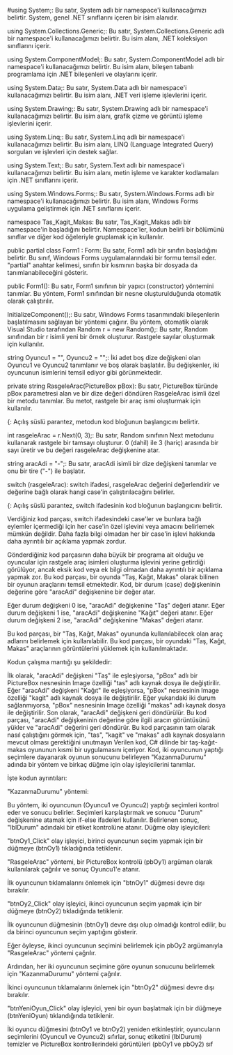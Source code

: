 #using System;:
Bu satır, System adlı bir namespace'i kullanacağımızı belirtir. System, genel .NET sınıflarını içeren bir isim alanıdır.

using System.Collections.Generic;:
Bu satır, System.Collections.Generic adlı bir namespace'i kullanacağımızı belirtir. Bu isim alanı, .NET koleksiyon sınıflarını içerir.

using System.ComponentModel;:
Bu satır, System.ComponentModel adlı bir namespace'i kullanacağımızı belirtir. Bu isim alanı, bileşen tabanlı programlama için .NET bileşenleri ve olaylarını içerir.

using System.Data;:
Bu satır, System.Data adlı bir namespace'i kullanacağımızı belirtir. Bu isim alanı, .NET veri işleme işlevlerini içerir.

using System.Drawing;:
Bu satır, System.Drawing adlı bir namespace'i kullanacağımızı belirtir. Bu isim alanı, grafik çizme ve görüntü işleme işlevlerini içerir.

using System.Linq;:
Bu satır, System.Linq adlı bir namespace'i kullanacağımızı belirtir. Bu isim alanı, LINQ (Language Integrated Query) sorguları ve işlevleri için destek sağlar.

using System.Text;:
Bu satır, System.Text adlı bir namespace'i kullanacağımızı belirtir. Bu isim alanı, metin işleme ve karakter kodlamaları için .NET sınıflarını içerir.

using System.Windows.Forms;:
Bu satır, System.Windows.Forms adlı bir namespace'i kullanacağımızı belirtir. Bu isim alanı, Windows Forms uygulama geliştirmek için .NET sınıflarını içerir.

namespace Tas_Kagit_Makas:
Bu satır, Tas_Kagit_Makas adlı bir namespace'in başladığını belirtir. Namespace'ler, kodun belirli bir bölümünü sınıflar ve diğer kod öğeleriyle gruplamak için kullanılır.

public partial class Form1 : Form:
Bu satır, Form1 adlı bir sınıfın başladığını belirtir. Bu sınıf, Windows Forms uygulamalarındaki bir formu temsil eder. "partial" anahtar kelimesi, sınıfın bir kısmının başka bir dosyada da tanımlanabileceğini gösterir.

public Form1():
Bu satır, Form1 sınıfının bir yapıcı (constructor) yöntemini tanımlar. Bu yöntem, Form1 sınıfından bir nesne oluşturulduğunda otomatik olarak çalıştırılır.

InitializeComponent();:
Bu satır, Windows Forms tasarımındaki bileşenlerin başlatılmasını sağlayan bir yöntemi çağırır. Bu yöntem, otomatik olarak Visual Studio tarafından 
Random r = new Random();: Bu satır, Random sınıfından bir r isimli yeni bir örnek oluşturur. Rastgele sayılar oluşturmak için kullanılır.

string Oyuncu1 = "", Oyuncu2 = "";: İki adet boş dize değişkeni olan Oyuncu1 ve Oyuncu2 tanımlanır ve boş olarak başlatılır. Bu değişkenler, iki oyuncunun isimlerini temsil ediyor gibi görünmektedir.

private string RasgeleArac(PictureBox pBox): Bu satır, PictureBox türünde pBox parametresi alan ve bir dize değeri döndüren RasgeleArac isimli özel bir metodu tanımlar. Bu metot, rastgele bir araç ismi oluşturmak için kullanılır.

{: Açılış süslü parantez, metodun kod bloğunun başlangıcını belirtir.

int rasgeleArac = r.Next(0, 3);: Bu satır, Random sınıfının Next metodunu kullanarak rastgele bir tamsayı oluşturur. 0 (dahil) ile 3 (hariç) arasında bir sayı üretir ve bu değeri rasgeleArac değişkenine atar.

string aracAdi = "-";: Bu satır, aracAdi isimli bir dize değişkeni tanımlar ve onu bir tire ("-") ile başlatır.

switch (rasgeleArac): switch ifadesi, rasgeleArac değerini değerlendirir ve değerine bağlı olarak hangi case'in çalıştırılacağını belirler.

{: Açılış süslü parantez, switch ifadesinin kod bloğunun başlangıcını belirtir.

Verdiğiniz kod parçası, switch ifadesindeki case'ler ve bunlara bağlı eylemler içermediği için her case'in özel işlevini veya amacını belirlemek mümkün değildir. Daha fazla bilgi olmadan her bir case'in işlevi hakkında daha ayrıntılı bir açıklama yapmak zordur.

Gönderdiğiniz kod parçasının daha büyük bir programa ait olduğu ve oyuncular için rastgele araç isimleri oluşturma işlevini yerine getirdiği görülüyor, ancak eksik kod veya ek bilgi olmadan daha ayrıntılı bir açıklama yapmak zor. 
Bu kod parçası, bir oyunda "Taş, Kağıt, Makas" olarak bilinen bir oyunun araçlarını temsil etmektedir. Kod, bir durum (case) değişkeninin değerine göre "aracAdi" değişkenine bir değer atar.

Eğer durum değişkeni 0 ise, "aracAdi" değişkenine "Taş" değeri atanır.
Eğer durum değişkeni 1 ise, "aracAdi" değişkenine "Kağıt" değeri atanır.
Eğer durum değişkeni 2 ise, "aracAdi" değişkenine "Makas" değeri atanır.

Bu kod parçası, bir "Taş, Kağıt, Makas" oyununda kullanılabilecek olan araç adlarını belirlemek için kullanılabilir.
Bu kod parçası, bir oyundaki "Taş, Kağıt, Makas" araçlarının görüntülerini yüklemek için kullanılmaktadır.

Kodun çalışma mantığı şu şekildedir:

İlk olarak, "aracAdi" değişkeni "Taş" ile eşleşiyorsa, "pBox" adlı bir PictureBox nesnesinin Image özelliği "tas" adlı kaynak dosya ile değiştirilir.
Eğer "aracAdi" değişkeni "Kağıt" ile eşleşiyorsa, "pBox" nesnesinin Image özelliği "kagit" adlı kaynak dosya ile değiştirilir.
Eğer yukarıdaki iki durum sağlanmıyorsa, "pBox" nesnesinin Image özelliği "makas" adlı kaynak dosya ile değiştirilir.
Son olarak, "aracAdi" değişkeni geri döndürülür.
Bu kod parçası, "aracAdi" değişkeninin değerine göre ilgili aracın görüntüsünü yükler ve "aracAdi" değerini geri döndürür. Bu kod parçasının tam olarak nasıl çalıştığını görmek için, "tas", "kagit" ve "makas" adlı kaynak dosyaların mevcut olması gerektiğini unutmayın 
Verilen kod, C# dilinde bir taş-kağıt-makas oyununun kısmi bir uygulamasını içeriyor. Kod, iki oyuncunun yaptığı seçimlere dayanarak oyunun sonucunu belirleyen "KazanmaDurumu" adında bir yöntem ve birkaç düğme için olay işleyicilerini tanımlar.

İşte kodun ayrıntıları:

"KazanmaDurumu" yöntemi:

Bu yöntem, iki oyuncunun (Oyuncu1 ve Oyuncu2) yaptığı seçimleri kontrol eder ve sonucu belirler.
Seçimleri karşılaştırmak ve sonucu "Durum" değişkenine atamak için if-else ifadeleri kullanılır.
Belirlenen sonuç, "lblDurum" adındaki bir etiket kontrolüne atanır.
Düğme olay işleyicileri:

"btnOy1_Click" olay işleyici, birinci oyuncunun seçim yapmak için bir düğmeye (btnOy1) tıkladığında tetiklenir.

"RasgeleArac" yöntemi, bir PictureBox kontrolü (pbOy1) argüman olarak kullanılarak çağrılır ve sonuç Oyuncu1'e atanır.

İlk oyuncunun tıklamalarını önlemek için "btnOy1" düğmesi devre dışı bırakılır.

"btnOy2_Click" olay işleyici, ikinci oyuncunun seçim yapmak için bir düğmeye (btnOy2) tıkladığında tetiklenir.

İlk oyuncunun düğmesinin (btnOy1) devre dışı olup olmadığı kontrol edilir, bu da birinci oyuncunun seçim yaptığını gösterir.

Eğer öyleyse, ikinci oyuncunun seçimini belirlemek için pbOy2 argümanıyla "RasgeleArac" yöntemi çağrılır.

Ardından, her iki oyuncunun seçimine göre oyunun sonucunu belirlemek için "KazanmaDurumu" yöntemi çağrılır.

İkinci oyuncunun tıklamalarını önlemek için "btnOy2" düğmesi devre dışı bırakılır.

"btnYeniOyun_Click" olay işleyici, yeni bir oyun başlatmak için bir düğmeye (btnYeniOyun) tıklandığında tetiklenir.

İki oyuncu düğmesini (btnOy1 ve btnOy2) yeniden etkinleştirir, oyuncuların seçimlerini (Oyuncu1 ve Oyuncu2) sıfırlar, sonuç etiketini (lblDurum) temizler ve PictureBox kontrollerindeki görüntüleri (pbOy1 ve pbOy2) sıf


